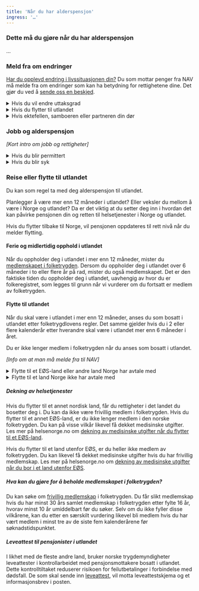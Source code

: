 ```yaml
---
title: 'Når du har alderspensjon'
ingress: '…'
---
```


### Dette må du gjøre når du har alderspensjon

…

### Meld fra om endringer

[Har du opplevd endring i livssituasjonen din?](#) Du som mottar penger fra NAV må melde fra om endringer som kan ha betydning for rettighetene dine. Det gjør du ved å [sende oss en beskjed](#).

<details class="accordion">
  <summary>Hvis du vil endre uttaksgrad</summary>
  <p>Innhold mangler</p>
</details>

<details class="accordion">
  <summary>Hvis du flytter til utlandet</summary>
  <p>Innhold mangler</p>
</details>

<details class="accordion">
  <summary>Hvis ektefellen, samboeren eller partneren din dør</summary>
  <p>Innhold mangler</p>
</details>

### Jobb og alderspensjon

_[Kort intro om jobb og rettigheter]_

<details class="accordion">
  <summary>Hvis du blir permittert</summary>
  <p>Innhold mangler</p>
</details>

<details class="accordion">
  <summary>Hvis du blir syk</summary>
  <p>Innhold mangler</p>
</details>

### Reise eller flytte til utlandet

Du kan som regel ta med deg alderspensjon til utlandet.

Planlegger å være mer enn 12 måneder i utlandet? Eller veksler du mellom å være i Norge og utlandet? Da er det viktig at du setter deg inn i hvordan det kan påvirke pensjonen din og retten til helsetjenester i Norge og utlandet.

Hvis du flytter tilbake til Norge, vil pensjonen oppdateres til rett nivå når du melder flytting.

#### Ferie og midlertidig opphold i utlandet

Når du oppholder deg i utlandet i mer enn 12 måneder, mister du [medlemskapet i folketrygden](#). Dersom du oppholder deg i utlandet over 6 måneder i to eller flere år på rad, mister du også medlemskapet. Det er den faktiske tiden du oppholder deg i utlandet, uavhengig av hvor du er folkeregistret, som legges til grunn når vi vurderer om du fortsatt er medlem av folketrygden.

#### Flytte til utlandet

Når du skal være i utlandet i mer enn 12 måneder, anses du som bosatt i utlandet etter folketrygdlovens regler. Det samme gjelder hvis du i 2 eller flere kalenderår etter hverandre skal være i utlandet mer enn 6 måneder i året.

Du er ikke lenger medlem i folketrygden når du anses som bosatt i utlandet.

_[Info om at man må melde fra til NAV]_

<details class="accordion">
  <summary>Flytte til et EØS-land eller andre land Norge har avtale med</summary>
  <p>Innhold mangler</p>
</details>

<details class="accordion">
  <summary>Flytte til et land Norge ikke har avtale med</summary>
  <p>Innhold mangler</p>
</details>

##### Dekning av helsetjenester

Hvis du flytter til et annet nordisk land, får du rettigheter i det landet du bosetter deg i. Du kan da ikke være frivillig medlem i folketrygden. Hvis du flytter til et annet EØS-land, er du ikke lenger medlem i den norske folketrygden. Du kan på visse vilkår likevel få dekket medisinske utgifter. Les mer på helsenorge.no om [dekning av medisinske utgifter når du flytter til et EØS-land](#).

Hvis du flytter til et land utenfor EØS, er du heller ikke medlem av folketrygden. Du kan likevel få dekket medisinske utgifter hvis du har frivillig medlemskap. Les mer på helsenorge.no om [dekning av medisinske utgifter når du bor i et land utenfor EØS](#).

##### Hva kan du gjøre for å beholde medlemskapet i folketrygden?

Du kan søke om [frivillig medlemskap](#) i folketrygden. Du får slikt medlemskap hvis du har minst 30 års samlet medlemskap i folketrygden etter fylte 16 år, hvorav minst 10 år umiddelbart før du søker. Selv om du ikke fyller disse vilkårene, kan du etter en særskilt vurdering likevel bli medlem hvis du har vært medlem i minst tre av de siste fem kalenderårene før søknadstidspunktet.

##### Leveattest til pensjonister i utlandet

I likhet med de fleste andre land, bruker norske trygdemyndigheter leveattester i kontrollarbeidet med pensjonsmottakere bosatt i utlandet. Dette kontrolltiltaket reduserer risikoen for feilutbetalinger i forbindelse med dødsfall. De som skal sende inn [leveattest](#), vil motta leveattestskjema og et informasjonsbrev i posten.
